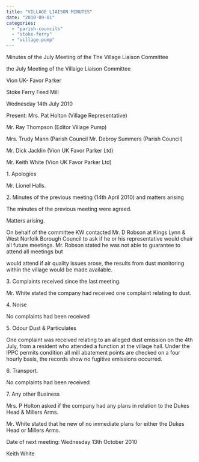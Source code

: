 ```yaml
---
title: "VILLAGE LIAISON MINUTES"
date: "2010-09-01"
categories: 
  - "parish-councils"
  - "stoke-ferry"
  - "village-pump"
---
```


Minutes of the July Meeting of the The Village Liaison Committee

the July Meeting of the Villaige Liaison Committee

Vion UK- Favor Parker

Stoke Ferry Feed Mill

Wednesday 14th July 2010

Present: Mrs. Pat Holton (Village Representative)

Mr. Ray Thompson (Editor Village Pump)

Mrs. Trudy Mann (Parish Council Mr. Debroy Summers (Parish Council)

Mr. Dick Jacklin (Vion UK Favor Parker Ltd)

Mr. Keith White (Vion UK Favor Parker Ltd)

1\. Apologies

Mr. Lionel Halls.

2\. Minutes of the previous meeting (14th April 2010) and matters arising

The minutes of the previous meeting were agreed.

Matters arising.

On behalf of the committee KW contacted Mr. D Robson at Kings Lynn & West Norfolk Borough Council to ask if he or his representative would chair all future meetings. Mr. Robson stated he was not able to guarantee to attend all meetings but

would attend if air quality issues arose, the results from dust monitoring within the village would be made available.

3\. Complaints received since the last meeting.

Mr. White stated the company had received one complaint relating to dust.

4\. Noise

No complaints had been received

5\. Odour Dust & Particulates

One complaint was received relating to an alleged dust emission on the 4th July, from a resident who attended a function at the village hall. Under the IPPC permits condition all mill abatement points are checked on a four hourly basis, the records show no fugitive emissions occurred.

6\. Transport.

No complaints had been received

7\. Any other Business

Mrs. P Holton asked if the company had any plans in relation to the Dukes Head & Millers Arms.

Mr. White stated that he new of no immediate plans for either the Dukes Head or Millers Arms.

Date of next meeting: Wednesday 13th October 2010

Keith White
